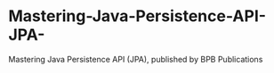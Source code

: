 # Mastering-Java-Persistence-API-JPA-
Mastering Java Persistence API (JPA), published by BPB Publications
